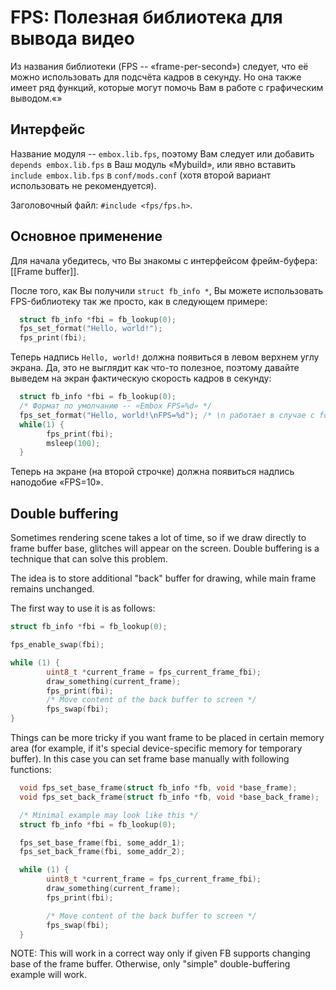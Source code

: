 # FPS: Полезная библиотека для вывода видео

Из названия библиотеки (FPS -- «frame-per-second») следует, что её можно использовать для подсчёта кадров в секунду. Но она также имеет ряд функций, которые могут помочь Вам в работе с графическим выводом.«»

## Интерфейс

Название модуля -- `embox.lib.fps`, поэтому Вам следует или добавить `depends embox.lib.fps` в Ваш модуль «Mybuild», или явно вставить `include embox.lib.fps` в `conf/mods.conf` (хотя второй вариант использовать не рекомендуется).

Заголовочный файл: `#include <fps/fps.h>`.

## Основное применение

Для начала убедитесь, что Вы знакомы с интерфейсом фрейм-буфера: [[Frame buffer]].

После того, как Вы получили `struct fb_info *`, Вы можете использовать FPS-библиотеку так же просто, как в следующем примере:
```c
  struct fb_info *fbi = fb_lookup(0);
  fps_set_format("Hello, world!");
  fps_print(fbi);
```

Теперь надпись `Hello, world!` должна появиться в левом верхнем углу экрана. Да, это не выглядит как что-то полезное, поэтому давайте выведем на экран фактическую скорость кадров в секунду:

```c
  struct fb_info *fbi = fb_lookup(0);
  /* Формат по умолчанию -- «Embox FPS=%d» */
  fps_set_format("Hello, world!\nFPS=%d"); /* \n работает в случае с format string */
  while(1) {
        fps_print(fbi);
        msleep(100);
  }
```

Теперь на экране (на второй строчке) должна появиться надпись наподобие «FPS=10».

## Double buffering

Sometimes rendering scene takes a lot of time, so if we draw directly to frame buffer base, glitches will appear on the screen. Double buffering is a technique that can solve this problem.

The idea is to store additional "back" buffer for drawing, while main frame remains unchanged.

The first way to use it is as follows:
```c
struct fb_info *fbi = fb_lookup(0);

fps_enable_swap(fbi);

while (1) {
        uint8_t *current_frame = fps_current_frame_fbi);
        draw_something(current_frame);
        fps_print(fbi);
        /* Move content of the back buffer to screen */
        fps_swap(fbi);
}
```

Things can be more tricky if you want frame to be placed in certain memory area (for example, if it's special device-specific memory for temporary buffer). In this case you can set frame base manually with following functions:

```c
  void fps_set_base_frame(struct fb_info *fb, void *base_frame);
  void fps_set_back_frame(struct fb_info *fb, void *base_back_frame);

  /* Minimal example may look like this */
  struct fb_info *fbi = fb_lookup(0);

  fps_set_base_frame(fbi, some_addr_1);
  fps_set_back_frame(fbi, some_addr_2);

  while (1) {
        uint8_t *current_frame = fps_current_frame_fbi);
        draw_something(current_frame);
        fps_print(fbi);

        /* Move content of the back buffer to screen */
        fps_swap(fbi);
  }
```

NOTE: This will work in a correct way only if given FB supports changing base of the frame buffer. Otherwise, only "simple" double-buffering example will work.

